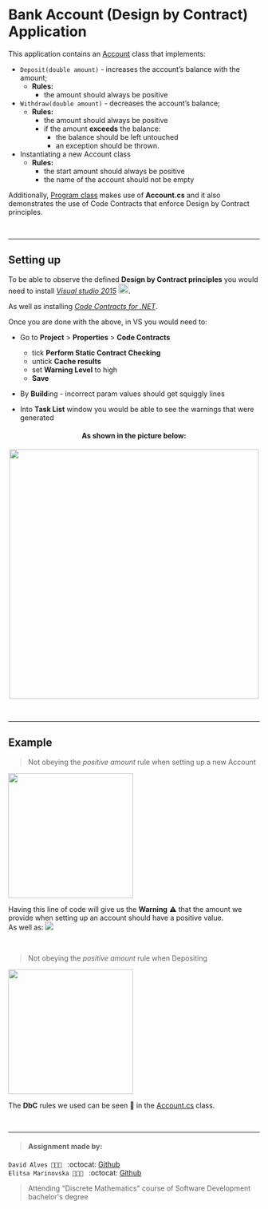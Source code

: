 # Bank Account (Design by Contract) Application
This application contains an [Account](https://github.com/davi7725/BankAccountDbC/blob/master/BankAccountDbC/Account.cs) class that implements:
- `Deposit(double amount)` - increases the account’s balance with the amount;
  - **Rules:**
    - the amount should always be positive
- `Withdraw(double amount)` - decreases the account’s balance;
  - **Rules:**
    - the amount should always be positive
    - if the amount **exceeds** the balance: 
      - the balance should be left untouched 
      - an exception should be thrown.
- Instantiating a new Account class
  - **Rules:**
    - the start amount should always be positive
    - the name of the account should not be empty

Additionally, [Program class](https://github.com/davi7725/BankAccountDbC/blob/master/BankAccountDbC/Program.cs) makes use of **Account.cs** and it also demonstrates the use of Code Contracts that enforce Design by Contract principles.

</br>

---
## Setting up

To be able to observe the defined **Design by Contract principles** you would need to install [*Visual studio 2015*](https://stackoverflow.com/questions/44290672/how-to-download-visual-studio-community-edition-2015-not-2017) <img height="20" src="https://user-images.githubusercontent.com/21998037/67194787-1322d680-f3f8-11e9-9ed1-c432468f1555.png">.

As well as installing [*Code Contracts for .NET*](https://marketplace.visualstudio.com/items?itemName=RiSEResearchinSoftwareEngineering.CodeContractsforNET).

Once you are done with the above, in VS you would need to:

- Go to **Project** > **Properties** > **Code Contracts**
  - tick **Perform Static Contract Checking**
  - untick **Cache results** 
  - set **Warning Level** to high 
  - **Save**

- By **Build**ing - incorrect param values should get squiggly lines

- Into **Task List** window you would be able to see the warnings that were generated
  
<h4 align="center">As shown in the picture below:</h4>
<p align="center">
<img height="500" src="https://user-images.githubusercontent.com/21998037/67195330-0ce12a00-f3f9-11e9-8a5c-a6a768472a20.png">
</p>

</br>

---
## Example

> Not obeying the *positive amount* rule when setting up a new Account
<img height="250" src="https://user-images.githubusercontent.com/21998037/67195961-3e0e2a00-f3fa-11e9-8059-db596d3dc5b7.png">

Having this line of code will give us the **Warning** :warning: that the amount we provide when setting up an account should have a positive value. </br>
As well as:
<img src="https://user-images.githubusercontent.com/21998037/67196320-dc01f480-f3fa-11e9-98c0-4f4d61fe7be7.png">

</br>

> Not obeying the *positive amount* rule when Depositing
<img height="250" src="https://user-images.githubusercontent.com/21998037/67196472-2b482500-f3fb-11e9-99ce-3839c10227cd.png">

</br>

The **DbC** rules we used can be seen :eyes: in the [Account.cs](https://github.com/davi7725/BankAccountDbC/blob/master/BankAccountDbC/Account.cs) class.

</br>

___
> #### Assignment made by:   
`David Alves 👨🏻‍💻 ` :octocat: [Github](https://github.com/davi7725) <br />
`Elitsa Marinovska 👩🏻‍💻 ` :octocat: [Github](https://github.com/elit0451) <br />
> Attending "Discrete Mathematics" course of Software Development bachelor's degree

